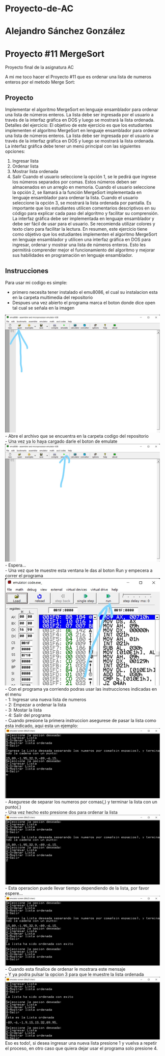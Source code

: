 # Proyecto-de-AC
# Alejandro Sánchez González
# Proyecto #11 MergeSort
Proyecto final de la asignatura AC

A mi me toco hacer el Proyecto #11 que es ordenar una lista de numeros enteros por el metodo Merge Sort:

## Proyecto
Implementar el algoritmo MergeSort en lenguaje ensamblador para ordenar una lista de
números enteros. La lista debe ser ingresada por el usuario a través de la interfaz gráfica en DOS
y luego se mostrará la lista ordenada.
Detalles del ejercicio:
El objetivo de este ejercicio es que los estudiantes implementen el algoritmo MergeSort en
lenguaje ensamblador para ordenar una lista de números enteros. La lista debe ser ingresada por
el usuario a través de la interfaz gráfica en DOS y luego se mostrará la lista ordenada.
La interfaz gráfica debe tener un menú principal con las siguientes opciones:
1. Ingresar lista
2. Ordenar lista
3. Mostrar lista ordenada
4. Salir
Cuando el usuario seleccione la opción 1, se le pedirá que ingrese los números separados por
comas. Estos números deben ser almacenados en un arreglo en memoria.
Cuando el usuario seleccione la opción 2, se llamará a la función MergeSort implementada en
lenguaje ensamblador para ordenar la lista.
Cuando el usuario seleccione la opción 3, se mostrará la lista ordenada por pantalla.
Es importante que los estudiantes utilicen comentarios descriptivos en su código para explicar
cada paso del algoritmo y facilitar su comprensión.
La interfaz gráfica debe ser implementada en lenguaje ensamblador y debe ser fácil de usar para
el usuario. Se recomienda utilizar colores y texto claro para facilitar la lectura.
En resumen, este ejercicio tiene como objetivo que los estudiantes implementen el algoritmo
MergeSort en lenguaje ensamblador y utilicen una interfaz gráfica en DOS para ingresar, ordenar
y mostrar una lista de números enteros. Esto les permitirá comprender mejor el funcionamiento
del algoritmo y mejorar sus habilidades en programación en lenguaje ensamblador.

## Instrucciones
Para usar mi codigo es simple:
- primero necesita tener instalado el emu8086, el cual su instalacion esta en la carpeta multimedia del repositorio<br/>
- Despues una vez abierto el programa marca el boton donde dice open tal cual se señala en la imagen
<img src ="https://github.com/AleSGXRD/Proyecto-de-AC/blob/main/Multimedia/emu1.jpg">
- Abre el archivo que se encuentra en la carpeta codigo del repositorio<br/>
- Una vez ya lo haya cargado darle el boton de emulate
<img src ="https://github.com/AleSGXRD/Proyecto-de-AC/blob/main/Multimedia/emu2.jpg">
- Espera...<br/>
- Una vez que te muestre esta ventana le das al boton Run y empecera a correr el programa
<img src ="https://github.com/AleSGXRD/Proyecto-de-AC/blob/main/Multimedia/emu3.jpg">
- Con el programa ya corriendo podras usar las instrucciones indicadas en el menu<br/>
- 1: Ingresar una nueva lista de numeros<br/>
- 2: Empezar a ordenar la lista<br/>
- 3: Mostar la lista<br/>
- 4: Salir del programa<br/>
- Cuando presione la primera instruccion asegurese de pasar la lista como esta indicado, aqui esta un ejemplo:
<img src ="https://github.com/AleSGXRD/Proyecto-de-AC/blob/main/Multimedia/1.png">
- Asegurese de separar los numeros por comas(,) y terminar la lista con un punto(.)<br/>
- Una vez hecho esto presione dos para ordenar la lista
<img src ="https://github.com/AleSGXRD/Proyecto-de-AC/blob/main/Multimedia/2.png">
- Esta operacion puede llevar tiempo dependiendo de la lista, por favor espere...
<img src ="https://github.com/AleSGXRD/Proyecto-de-AC/blob/main/Multimedia/3.png">
- Cuando esta finalice de ordenar le mostrara este mensaje<br/>
- Y ya podra pulsar la opcion 3 para que le muestre la lista ordenada
<img src ="https://github.com/AleSGXRD/Proyecto-de-AC/blob/main/Multimedia/4.png">

<br/>
Eso es todo!, si desea ingresar una nueva lista presione 1 y vuelva a repetir el proceso, en otro caso que quiera dejar usar el programa solo presione 4.


